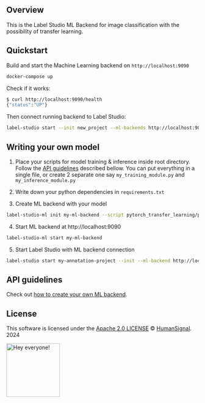 <!--
---
title: Transfer learning with PyTorch
type: blog
tier: all
order: 70
meta_title: Label Studio backend to demonstrate transfer learning with PyTorch
meta_description: This is a tutorial on how to use the example model for image classification with the possibility of transfer learning. 
categories:
    - tutorial
    - pytorch
    - image classification
image: "/tutorials/object-detection-with-bounding-boxes.png"
---
-->

## Overview 

This is the Label Studio ML Backend for image classification with the possibility of transfer learning. 

## Quickstart

Build and start the Machine Learning backend on `http://localhost:9090`

```bash
docker-compose up
```

Check if it works:

```bash
$ curl http://localhost:9090/health
{"status":"UP"}
```

Then connect running backend to Label Studio:

```bash
label-studio start --init new_project --ml-backends http://localhost:9090 --template image_classification
```


## Writing your own model

1. Place your scripts for model training & inference inside root directory. Follow the [API guidelines](#api-guidelines) described bellow. You can put everything in a single file, or create 2 separate one say `my_training_module.py` and `my_inference_module.py`

2. Write down your python dependencies in `requirements.txt`

3. Create ML backend with your model
```bash
label-studio-ml init my-ml-backend --script pytorch_transfer_learning/pytorch_transfer_learning.py
```

4. Start ML backend at http://localhost:9090
```bash
label-studio-ml start my-ml-backend
```

5. Start Label Studio with ML backend connection
```bash
label-studio start my-annotation-project --init --ml-backend http://localhost:9090
```
   
## API guidelines

Check out [how to create your own ML backend](https://github.com/HumanSignal/label-studio-ml-backend/tree/master?tab=readme-ov-file#advanced-usage-develop-your-model).

## License

This software is licensed under the [Apache 2.0 LICENSE](/LICENSE) © [HumanSignal](https://www.humansignal.com/). 2024

<img src="https://github.com/heartexlabs/label-studio/blob/master/images/opossum_looking.png?raw=true" title="Hey everyone!" height="140" width="140" />
